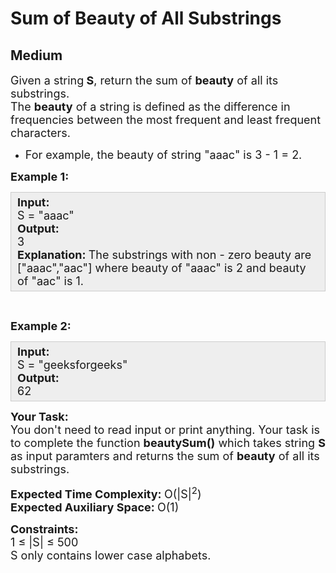 # Sum of Beauty of All Substrings
## Medium 
<div class="problems_problem_content__Xm_eO"><p><span style="font-size:18px">Given a&nbsp;string<strong> S</strong>, return the sum of <strong>beauty</strong> of all its substrings.<br>
The <strong>beauty</strong> of a string is defined as the difference in frequencies between the most frequent and least frequent characters.</span></p>

<ul>
	<li><span style="font-size:18px">For example, the beauty of string "aaac" is 3 - 1 = 2.</span></li>
</ul>

<p><span style="font-size:18px"><strong>Example 1:</strong></span></p>

<div style="background: rgb(238, 238, 238); border: 1px solid rgb(204, 204, 204); padding: 5px 10px; --darkreader-inline-bgimage: initial; --darkreader-inline-bgcolor:#222426; --darkreader-inline-border-top:#3e4446; --darkreader-inline-border-right:#3e4446; --darkreader-inline-border-bottom:#3e4446; --darkreader-inline-border-left:#3e4446;"><span style="font-size:18px"><strong>Input:</strong><br>
S = "aaac"<br>
<strong>Output: </strong><br>
3<br>
<strong>Explanation:&nbsp;</strong>The substrings with non - zero&nbsp;beauty are ["aaac","aac"] where beauty of "aaac" is 2 and beauty of "aac" is 1.</span></div>

<p>&nbsp;</p>

<p><span style="font-size:18px"><strong>Example 2:</strong></span></p>

<div style="background: rgb(238, 238, 238); border: 1px solid rgb(204, 204, 204); padding: 5px 10px; --darkreader-inline-bgimage: initial; --darkreader-inline-bgcolor:#222426; --darkreader-inline-border-top:#3e4446; --darkreader-inline-border-right:#3e4446; --darkreader-inline-border-bottom:#3e4446; --darkreader-inline-border-left:#3e4446;"><span style="font-size:18px"><strong>Input:</strong><br>
S = "geeksforgeeks"<br>
<strong>Output: </strong><br>
62</span></div>

<p><span style="font-size:18px"><strong>Your Task:</strong><br>
You don't need to read input or print anything. Your task is to complete the function <strong>beautySum()</strong> which takes&nbsp;string <strong>S</strong> as input paramters&nbsp;and returns the sum of <strong>beauty</strong> of all its substrings.&nbsp;</span></p>

<p><span style="font-size:18px"><strong>Expected Time Complexity: </strong>O(|S|<sup>2</sup>)<br>
<strong>Expected Auxiliary Space: </strong>O(1)</span></p>

<p><span style="font-size:18px"><strong>Constraints:&nbsp;</strong><br>
1 ≤ |S|&nbsp;≤ 500<br>
S only contains lower case alphabets.</span></p>
</div>